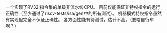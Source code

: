 一个实现了RV32I指令集的单级非流水线CPU。
目前仅能保证非特权指令的运行正确性（至少通过了riscv-tests/isa/gen中的所有测试）。
机器模式特权指令虽然有实现但完全不保证正确性。
各方面性能有待测试，估计不高。（要啥自行车啊？）